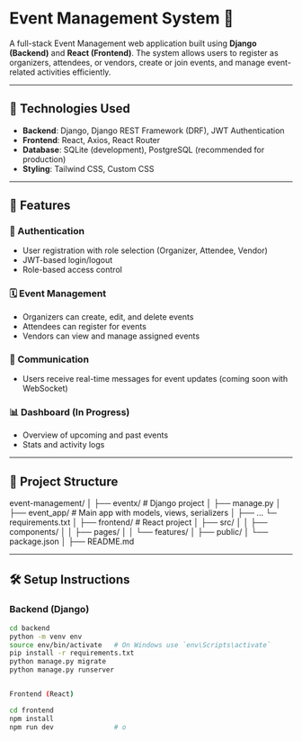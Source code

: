 # Event Management System 🎉

A full-stack Event Management web application built using **Django (Backend)** and **React (Frontend)**. The system allows users to register as organizers, attendees, or vendors, create or join events, and manage event-related activities efficiently.

---

## 🔧 Technologies Used

- **Backend**: Django, Django REST Framework (DRF), JWT Authentication
- **Frontend**: React, Axios, React Router
- **Database**: SQLite (development), PostgreSQL (recommended for production)
- **Styling**: Tailwind CSS, Custom CSS

---

## 🚀 Features

### 🔐 Authentication
- User registration with role selection (Organizer, Attendee, Vendor)
- JWT-based login/logout
- Role-based access control

### 🗓️ Event Management
- Organizers can create, edit, and delete events
- Attendees can register for events
- Vendors can view and manage assigned events

### 📩 Communication
- Users receive real-time messages for event updates (coming soon with WebSocket)

### 📊 Dashboard (In Progress)
- Overview of upcoming and past events
- Stats and activity logs

---

## 📁 Project Structure

event-management/
│
├── eventx/ # Django project
│ ├── manage.py
│ ├── event_app/ # Main app with models, views, serializers
│ ├── ...
└─ requirements.txt
│
├── frontend/ # React project
│ ├── src/
│ │ ├── components/
│ │ ├── pages/
│ │ └── features/
│ ├── public/
│ └── package.json
│
├── README.md



---

## 🛠️ Setup Instructions

### Backend (Django)

```bash
cd backend
python -m venv env
source env/bin/activate   # On Windows use `env\Scripts\activate`
pip install -r requirements.txt
python manage.py migrate
python manage.py runserver


Frontend (React)

cd frontend
npm install
npm run dev               # o